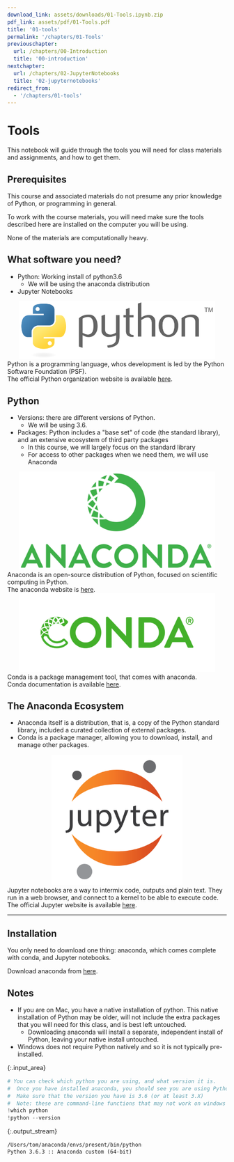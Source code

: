 ```yaml
---
download_link: assets/downloads/01-Tools.ipynb.zip
pdf_link: assets/pdf/01-Tools.pdf
title: '01-tools'
permalink: '/chapters/01-Tools'
previouschapter:
  url: /chapters/00-Introduction
  title: '00-introduction'
nextchapter:
  url: /chapters/02-JupyterNotebooks
  title: '02-jupyternotebooks'
redirect_from:
  - '/chapters/01-tools'
---
```


# Tools

This notebook will guide through the tools you will need for class materials and assignments, and how to get them. 

## Prerequisites

This course and associated materials do not presume any prior knowledge of Python, or programming in general. 

To work with the course materials, you will need make sure the tools described here are installed on the computer you will be using. 

None of the materials are computationally heavy. 

## What software you need?

- Python: Working install of python3.6
    - We will be using the anaconda distribution
- Jupyter Notebooks

<center><img src="img/python.png" width="450px"></center>

<div class="alert alert-success">
Python is a programming language, whos development is led by the Python Software Foundation (PSF). 
</div>

<div class="alert alert-info">
The official Python organization website is available <a href="https://www.python.org" class="alert-link">here</a>.
</div>

## Python

- Versions: there are different versions of Python.
    - We will be using 3.6.
- Packages: Python includes a "base set" of code (the standard library), and an extensive ecosystem of third party packages
    - In this course, we will largely focus on the standard library
    - For access to other packages when we need them, we will use Anaconda

<center><img src="img/anaconda.png" width="450px"></center>

<div class="alert alert-success">
Anaconda is an open-source distribution of Python, focused on scientific computing in Python. 
</div>

<div class="alert alert-info">
The anaconda website is 
<a href="https://www.anaconda.com" class="alert-link">here</a>. 
</div>

<center><img src="img/conda.png" width="450px"></center>

<div class="alert alert-success">
Conda is a package management tool, that comes with anaconda. 
</div>

<div class="alert alert-info">
Conda documentation is available
<a href="https://conda.io/docs/" class="alert-link">here</a>.
</div>

## The Anaconda Ecosystem

- Anaconda itself is a distribution, that is, a copy of the Python standard library, included a curated collection of external packages.
- Conda is a package manager, allowing you to download, install, and manage other packages. 



<center><img src="img/jupyter.png" width="300px"></center>

<div class="alert alert-success">
Jupyter notebooks are a way to intermix code, outputs and plain text. 
They run in a web browser, and connect to a kernel to be able to execute code. 
</div>

<div class="alert alert-info">
The official Jupyter website is available 
<a href="http://jupyter.org" class="alert-link">here</a>.
</div>

<hr>

## Installation

You only need to download one thing: anaconda, which comes complete with conda, and Jupyter notebooks.

<div class="alert alert-info">
Download anaconda from
<a href="https://www.anaconda.com/download/" class="alert-link">here</a>.
</div>

Notes
-----
- If you are on Mac, you have a native installation of python. This native installation of Python may be older, will not include the extra packages that you will need for this class, and is best left untouched. 
    - Downloading anaconda will install a separate, independent install of Python, leaving your native install untouched. 
- Windows does not require Python natively and so it is not typically pre-installed. 



{:.input_area}
```python
# You can check which python you are using, and what version it is.
#  Once you have installed anaconda, you should see you are using Python in your anaconda folder
#  Make sure that the version you have is 3.6 (or at least 3.X)
#  Note: these are command-line functions that may not work on windows
!which python
!python --version
```


{:.output_stream}
```
/Users/tom/anaconda/envs/present/bin/python
Python 3.6.3 :: Anaconda custom (64-bit)

```
